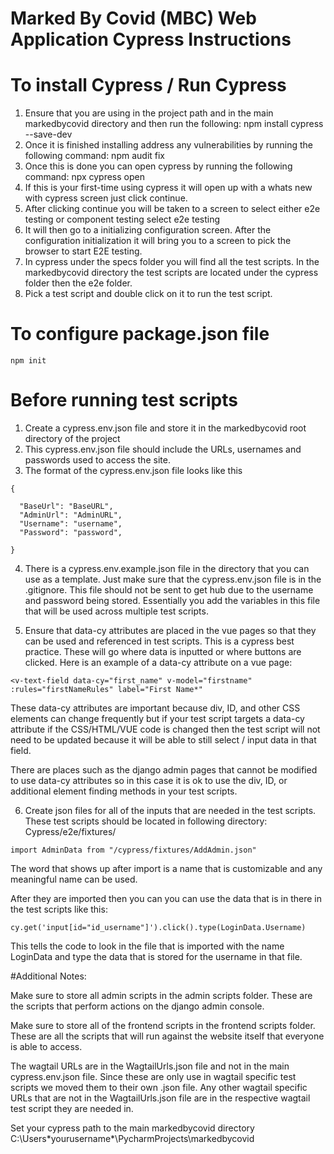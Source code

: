 # Marked By Covid (MBC) Web Application Cypress Instructions

# To install Cypress / Run Cypress
1. Ensure that you are using in the project path and in the main markedbycovid directory and then run the following: npm install cypress --save-dev
2. Once it is finished installing address any vulnerabilities by running the following command:  npm audit fix
3. Once this is done you can open cypress by running the following command: npx cypress open
4. If this is your first-time using cypress it will open up with a whats new with cypress screen just click continue.
5. After clicking continue you will be taken to a screen to select either e2e testing or component testing select e2e testing
6. It will then go to a initializing configuration screen. After the configuration initialization it will bring you to a screen to pick the browser to start E2E testing. 
7. In cypress under the specs folder you will find all the test scripts. In the markedbycovid directory the test scripts are located under the cypress folder then the e2e folder. 
8. Pick a test script and double click on it to run the test script. 

# To configure package.json file
```
npm init
```

# Before running test scripts

1. Create a cypress.env.json file and store it in the markedbycovid root directory of the project
2. This cypress.env.json file should include the URLs, usernames and passwords used to access the site.
3. The format of the cypress.env.json file looks like this
```
{

  "BaseUrl": "BaseURL",
  "AdminUrl": "AdminURL",
  "Username": "username",
  "Password": "password",
 
}
```
4. There is a cypress.env.example.json file in the directory that you can use as a template. Just make sure that the cypress.env.json file is in the .gitignore. This file should not be sent to get hub due to the username and password being stored.
Essentially you add the variables in this file that will be used across multiple test scripts.

5. Ensure that data-cy attributes are placed in the vue pages so that they can be used and referenced in test scripts. This is a cypress best practice. These will go where data is inputted or where buttons are clicked. Here is an example of a data-cy attribute on a vue page: 

```
<v-text-field data-cy="first_name" v-model="firstname" :rules="firstNameRules" label="First Name*"
```
These data-cy attributes are important because div, ID, and other CSS elements can change frequently but if your test script targets a data-cy attribute if the CSS/HTML/VUE code is changed then the test script will not need to be updated because it will be able to still select / input data in that field.

There are places such as the django admin pages that cannot be modified to use data-cy attributes so in this case it is ok to use the div, ID, or additional element finding methods in your test scripts. 

6. Create json files for all of the inputs that are needed in the test scripts. These test scripts should be located in following directory: Cypress/e2e/fixtures/

```
import AdminData from "/cypress/fixtures/AddAdmin.json"

```
The word that shows up after import is a name that is customizable and any meaningful name can be used. 

After they are imported then you can you can use the data that is in there in the test scripts like this: 
```
cy.get('input[id="id_username"]').click().type(LoginData.Username)
```
This tells the code to look in the file that is imported with the name LoginData and type the data that is stored for the username in that file.

#Additional Notes: 

Make sure to store all admin scripts in the admin scripts folder. These are the scripts that perform actions on the django admin console. 

Make sure to store all of the frontend scripts in the frontend scripts folder. These are all the scripts that will run against the website itself that everyone is able to access. 

The wagtail URLs are in the WagtailUrls.json file and not in the main cypress.env.json file. Since these are only use in wagtail specific test scripts we moved them to their own .json file. 
Any other wagtail specific URLs that are not in the WagtailUrls.json file are in the respective wagtail test script they are needed in. 


Set your cypress path to the main markedbycovid directory
C:\Users\*yourusername*\PycharmProjects\markedbycovid


